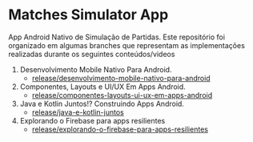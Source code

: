 # Matches Simulator App

App Android Nativo de Simulação de Partidas. Este repositório foi organizado em algumas branches que representam as implementações realizadas durante os seguintes conteúdos/videos

1. Desenvolvimento Mobile Nativo Para Android.
    - [release/desenvolvimento-mobile-nativo-para-android](https://github.com/pedro-afk/dio-matches-simulator/tree/release/desenvolvimento-mobile-nativo-para-android)
2. Componentes, Layouts e UI/UX Em Apps Android.
    - [release/componentes-layouts-ui-ux-em-apps-android](https://github.com/pedro-afk/dio-matches-simulator/tree/release/componentes-layouts-ui-ux-em-apps-android)
3. Java e Kotlin Juntos!? Construindo Apps Android.
    - [release/java-e-kotlin-juntos](https://github.com/pedro-afk/dio-matches-simulator/tree/release/java-e-kotlin-juntos)
4. Explorando o Firebase para apps resilientes
    - [release/explorando-o-firebase-para-apps-resilientes](https://github.com/pedro-afk/dio-matches-simulator/tree/release/explorando-o-firebase-para-apps-resilientes)


